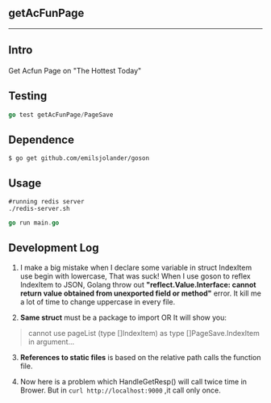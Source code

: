 ## getAcFunPage

----

## Intro

####  
Get Acfun Page on "The Hottest Today"

## Testing
```go
go test getAcFunPage/PageSave
```

## Dependence
```shell
$ go get github.com/emilsjolander/goson
```

## Usage

```shell
#running redis server
./redis-server.sh
```

```go
go run main.go
```

## Development Log

1. I make a big mistake when I declare some variable in struct IndexItem use begin with lowercase, That was suck! When I use goson to reflex IndexItem to JSON, Golang throw out **"reflect.Value.Interface: cannot return value obtained from unexported field or method"** error. It kill me a lot of time to change uppercase in every file.

2. **Same struct** must be a package to import OR It will show you:

> cannot use pageList (type []IndexItem) as type []PageSave.IndexItem in argument...

3. **References to static files** is based on the relative path calls the function file.

4. Now here is a problem which HandleGetResp() will call twice time in Brower. But in `curl http://localhost:9000` ,it call only once.

